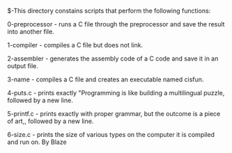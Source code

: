 $-This directory constains scripts that perform the following functions:

0-preprocessor - runs a C file through the preprocessor and save the result into another file.

1-compiler - compiles a C file but does not link.

2-assembler - generates the assembly code of a C code and save it in an output file.

3-name - compiles a C file and creates an executable named cisfun.

4-puts.c - prints exactly "Programming is like building a multilingual puzzle, followed by a new line.

5-printf.c - prints exactly with proper grammar, but the outcome is a piece of art,, followed by a new line.

6-size.c - prints the size of various types on the computer it is compiled and run on.
By Blaze
